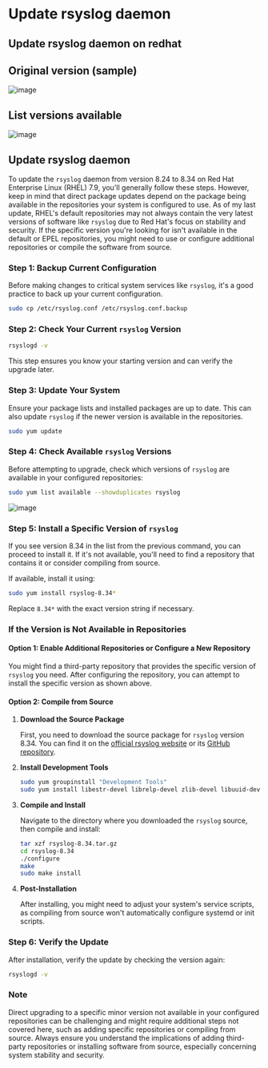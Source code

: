 # Update rsyslog daemon

## Update rsyslog daemon on redhat

## Original version (sample)
![image](https://github.com/user-attachments/assets/8c061c26-caf5-4e24-b1b5-f010935702af)


## List versions available
![image](https://github.com/user-attachments/assets/d49344e4-7f8a-465d-b8be-2d308f38e6a6)


## Update rsyslog daemon

To update the `rsyslog` daemon from version 8.24 to 8.34 on Red Hat Enterprise Linux (RHEL) 7.9, you'll generally follow these steps. However, keep in mind that direct package updates depend on the package being available in the repositories your system is configured to use. As of my last update, RHEL's default repositories may not always contain the very latest versions of software like `rsyslog` due to Red Hat's focus on stability and security. If the specific version you're looking for isn't available in the default or EPEL repositories, you might need to use or configure additional repositories or compile the software from source.

### Step 1: Backup Current Configuration

Before making changes to critical system services like `rsyslog`, it's a good practice to back up your current configuration.

```bash
sudo cp /etc/rsyslog.conf /etc/rsyslog.conf.backup
```


### Step 2: Check Your Current `rsyslog` Version

```bash
rsyslogd -v
```

This step ensures you know your starting version and can verify the upgrade later.

### Step 3: Update Your System

Ensure your package lists and installed packages are up to date. This can also update `rsyslog` if the newer version is available in the repositories.

```bash
sudo yum update
```

### Step 4: Check Available `rsyslog` Versions

Before attempting to upgrade, check which versions of `rsyslog` are available in your configured repositories:

```bash
sudo yum list available --showduplicates rsyslog
```
![image](https://github.com/user-attachments/assets/6a82de9a-695a-4129-97cf-c229d8ca07d9)

### Step 5: Install a Specific Version of `rsyslog`

If you see version 8.34 in the list from the previous command, you can proceed to install it. If it's not available, you'll need to find a repository that contains it or consider compiling from source.

If available, install it using:

```bash
sudo yum install rsyslog-8.34*
```

Replace `8.34*` with the exact version string if necessary.

### If the Version is Not Available in Repositories

#### Option 1: Enable Additional Repositories or Configure a New Repository

You might find a third-party repository that provides the specific version of `rsyslog` you need. After configuring the repository, you can attempt to install the specific version as shown above.

#### Option 2: Compile from Source

1.  **Download the Source Package**
    
    First, you need to download the source package for `rsyslog` version 8.34. You can find it on the [official rsyslog website](https://www.rsyslog.com/) or its [GitHub repository](https://github.com/rsyslog/rsyslog).
    
2.  **Install Development Tools**
    
    ```bash
    sudo yum groupinstall "Development Tools"
    sudo yum install libestr-devel librelp-devel zlib-devel libuuid-devel
    ```
    
3.  **Compile and Install**
    
    Navigate to the directory where you downloaded the `rsyslog` source, then compile and install:
    
    ```bash
    tar xzf rsyslog-8.34.tar.gz
    cd rsyslog-8.34
    ./configure
    make
    sudo make install
    ```
    
4.  **Post-Installation**
    
    After installing, you might need to adjust your system's service scripts, as compiling from source won't automatically configure systemd or init scripts.
    

### Step 6: Verify the Update

After installation, verify the update by checking the version again:

```bash
rsyslogd -v
```

### Note

Direct upgrading to a specific minor version not available in your configured repositories can be challenging and might require additional steps not covered here, such as adding specific repositories or compiling from source. Always ensure you understand the implications of adding third-party repositories or installing software from source, especially concerning system stability and security.
